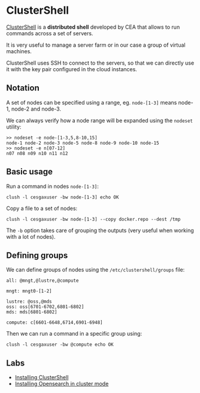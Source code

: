 # ClusterShell
[ClusterShell](https://github.com/cea-hpc/clustershell) is a **distributed shell** developed by CEA that allows to run commands across a set of servers.

It is very useful to manage a server farm or in our case a group of virtual machines.

ClusterShell uses SSH to connect to the servers, so that we can directly use it with the key pair configured in the cloud instances.

## Notation
A set of nodes can be specified using a range, eg. `node-[1-3]` means node-1, node-2 and node-3.

We can always verify how a node range will be expanded using the `nodeset` utility:
```
>> nodeset -e node-[1-3,5,8-10,15]
node-1 node-2 node-3 node-5 node-8 node-9 node-10 node-15
>> nodeset -e n[07-12]
n07 n08 n09 n10 n11 n12
```

## Basic usage
Run a command in nodes `node-[1-3]`:
```
clush -l cesgaxuser -bw node-[1-3] echo OK
```

Copy a file to a set of nodes:
```
clush -l cesgaxuser -bw node-[1-3] --copy docker.repo --dest /tmp
```

The `-b` option takes care of grouping the outputs (very useful when working with a lot of nodes).

## Defining groups
We can define groups of nodes using the `/etc/clustershell/groups` file:
```
all: @mngt,@lustre,@compute

mngt: mngt0-[1-2]

lustre: @oss,@mds
oss: oss[6701-6702,6801-6802]
mds: mds[6801-6802]

compute: c[6601-6648,6714,6901-6948]
```

Then we can run a command in a specific group using:
```
clush -l cesgaxuser -bw @compute echo OK
```

## Labs
- [Installing ClusterShell](clush_installation.md)
- [Installing Opensearch in cluster mode](../../project-lab/opensearch/cluster-mode-clush/installing_opensearch_cluster-mode_clush.md)
